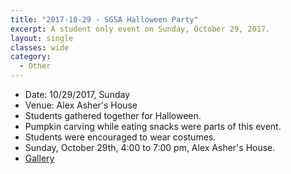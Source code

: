 ```yaml
---
title: "2017-10-29 - SGSA Halloween Party"
excerpt: A student only event on Sunday, October 29, 2017.
layout: single
classes: wide
category:
  - Other
---
```


- Date: 10/29/2017, Sunday
- Venue: Alex Asher's House
- Students gathered together for Halloween.
- Pumpkin carving while eating snacks were parts of this event.
- Students were encouraged to wear costumes.
- Sunday, October 29th, 4:00 to 7:00 pm, Alex Asher's House.
- [Gallery](/WelcomeBBQ/2017-10-29-gallery/)
